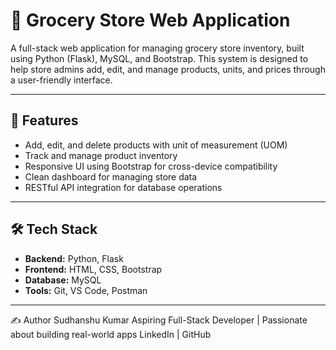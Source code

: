 # 🛒 Grocery Store Web Application

A full-stack web application for managing grocery store inventory, built using Python (Flask), MySQL, and Bootstrap. This system is designed to help store admins add, edit, and manage products, units, and prices through a user-friendly interface.

---

## 🔧 Features

- Add, edit, and delete products with unit of measurement (UOM)
- Track and manage product inventory
- Responsive UI using Bootstrap for cross-device compatibility
- Clean dashboard for managing store data
- RESTful API integration for database operations

---

## 🛠️ Tech Stack

- **Backend:** Python, Flask  
- **Frontend:** HTML, CSS, Bootstrap  
- **Database:** MySQL  
- **Tools:** Git, VS Code, Postman

---

✍️ Author
Sudhanshu Kumar
Aspiring Full-Stack Developer | Passionate about building real-world apps
LinkedIn | GitHub
